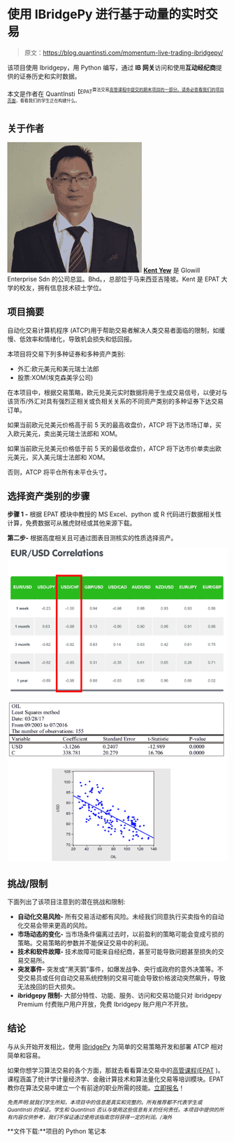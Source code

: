 # 使用 IBridgePy 进行基于动量的实时交易

> 原文：<https://blog.quantinsti.com/momentum-live-trading-ibridgepy/>

该项目使用 Ibridgepy，用 Python 编写，通过 **IB 网关**访问和使用**互动经纪商**提供的证券历史和实时数据。

本文是作者在 QuantInsti<sup>【EPAT<sup>算法交易[高管课程中提交的期末项目的一部分。请务必查看我们的](https://www.quantinsti.com/epat)[项目页面](/tag/epat-trading-projects/)，看看我们的学生正在构建什么。</sup></sup>

## **关于作者**

![kent-yew](img/cfb6f3945a3427d9bf26a115e76480e0.png)
**[Kent Yew](https://www.linkedin.com/in/kent-yew-49925a44/)** 是 Glowill Enterprise Sdn 的公司总监。Bhd。，总部位于马来西亚吉隆坡。Kent 是 EPAT 大学的校友，拥有信息技术硕士学位。

## **项目摘要**

自动化交易计算机程序 (ATCP)用于帮助交易者解决人类交易者面临的限制，如缓慢、低效率和情绪化，导致机会损失和低回报。

本项目将交易下列多种证券和多种资产类别:

*   外汇:欧元美元和美元瑞士法郎
*   股票:XOM(埃克森美孚公司)

在本项目中，根据交易策略，欧元兑美元实时数据将用于生成交易信号，以便对与该货币/外汇对具有强烈正相关或负相关关系的不同资产类别的多种证券下达交易订单。

如果当前欧元兑美元价格高于前 5 天的最高收盘价，ATCP 将下达市场订单，买入欧元美元，卖出美元瑞士法郎和 XOM。

如果当前欧元兑美元价格低于前 5 天的最低收盘价，ATCP 将下达市价单卖出欧元美元，买入美元瑞士法郎和 XOM。

否则，ATCP 将平仓所有未平仓头寸。

## **选择资产类别的步骤**

**步骤 1 -** 根据 EPAT 模块中教授的 MS Excel、python 或 R 代码进行数据相关性计算，免费数据可从雅虎财经或其他来源下载。

**第二步-** 根据高度相关且可通过图表目测核实的性质选择资产。

![image1](img/85547b1ed34c9395a466110bcf1ae0b8.png)

![image2text](img/b98629e0588ecbfe3b79c12028ad60a5.png)

## **挑战/限制**

下面列出了该项目注意到的潜在挑战和限制:

*   **自动化交易风险-** 所有交易活动都有风险。未经我们同意执行买卖指令的自动化交易会带来更高的风险。
*   **市场动态的变化-** 当市场条件偏离过去时，以前盈利的策略可能会变成亏损的策略。交易策略的参数并不能保证交易中的利润。
*   **技术和软件故障-** 技术故障可能来自经纪商，甚至可能导致问题甚至损失的交易交易所。
*   **突发事件-** 突发或“黑天鹅”事件，如爆发战争、央行或政府的意外决策等。不受交易员或任何自动交易系统控制的交易可能会导致价格波动突然飙升，导致无法挽回的巨大损失。
*   **ibridgepy 限制-** 大部分特性、功能、服务、访问和交易功能只对 ibridgepy Premium 付费账户用户开放，免费 Ibridgepy 账户用户不开放。

## **结论**

与从头开始开发相比，使用 [IBridgePy](https://quantra.quantinsti.com/course/Automated-Trading-IBridgePY-Interactive-Brokers-Platform) 为简单的交易策略开发和部署 ATCP 相对简单和容易。

如果你想学习算法交易的各个方面，那就去看看算法交易中的[高管课程(EPAT](https://www.quantinsti.com/epat/) )。课程涵盖了统计学计量经济学、金融计算技术和算法量化交易等培训模块。EPAT 教你在算法交易中建立一个有前途的职业所需的技能。[立即报名](https://www.quantinsti.com/epat/)！

<small>*免责声明:就我们学生所知，本项目中的信息是真实和完整的。所有推荐都不代表学生或 QuantInsti 的保证。学生和 QuantInsti 否认与使用这些信息有关的任何责任。本项目中提供的所有内容仅供参考，我们不保证通过使用该指南您将获得一定的利润。/海外*</small>

**文件下载:**项目的 Python 笔记本
